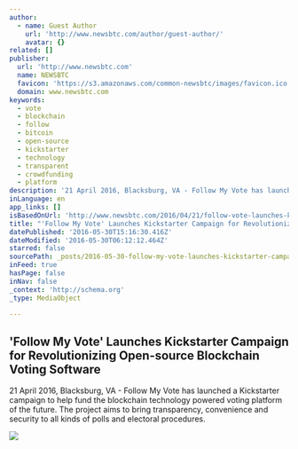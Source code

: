 ```yaml
---
author:
  - name: Guest Author
    url: 'http://www.newsbtc.com/author/guest-author/'
    avatar: {}
related: []
publisher:
  url: 'http://www.newsbtc.com'
  name: NEWSBTC
  favicon: 'https://s3.amazonaws.com/common-newsbtc/images/favicon.ico'
  domain: www.newsbtc.com
keywords:
  - vote
  - blockchain
  - follow
  - bitcoin
  - open-source
  - kickstarter
  - technology
  - transparent
  - crowdfunding
  - platform
description: '21 April 2016, Blacksburg, VA - Follow My Vote has launched a Kickstarter campaign to help fund the blockchain technology powered voting platform of the future. The project aims to bring transparency, convenience and security to all kinds of polls and electoral procedures.'
inLanguage: en
app_links: []
isBasedOnUrl: 'http://www.newsbtc.com/2016/04/21/follow-vote-launches-kickstarter-campaign-revolutionizing-open-source-blockchain-voting-software/'
title: "'Follow My Vote' Launches Kickstarter Campaign for Revolutionizing Open-source Blockchain Voting Software"
datePublished: '2016-05-30T15:16:30.416Z'
dateModified: '2016-05-30T06:12:12.464Z'
starred: false
sourcePath: _posts/2016-05-30-follow-my-vote-launches-kickstarter-campaign-for-revolutio.md
inFeed: true
hasPage: false
inNav: false
_context: 'http://schema.org'
_type: MediaObject

---
```

<article style=""><h1>'Follow My Vote' Launches Kickstarter Campaign for Revolutionizing Open-source Blockchain Voting Software</h1><p>21 April 2016, Blacksburg, VA - Follow My Vote has launched a Kickstarter campaign to help fund the blockchain technology powered voting platform of the future. The project aims to bring transparency, convenience and security to all kinds of polls and electoral procedures.</p><img src="http://s3.amazonaws.com/main-newsbtc-images/2016/04/21122626/Follow-My-Vote-3.jpg" /></article>